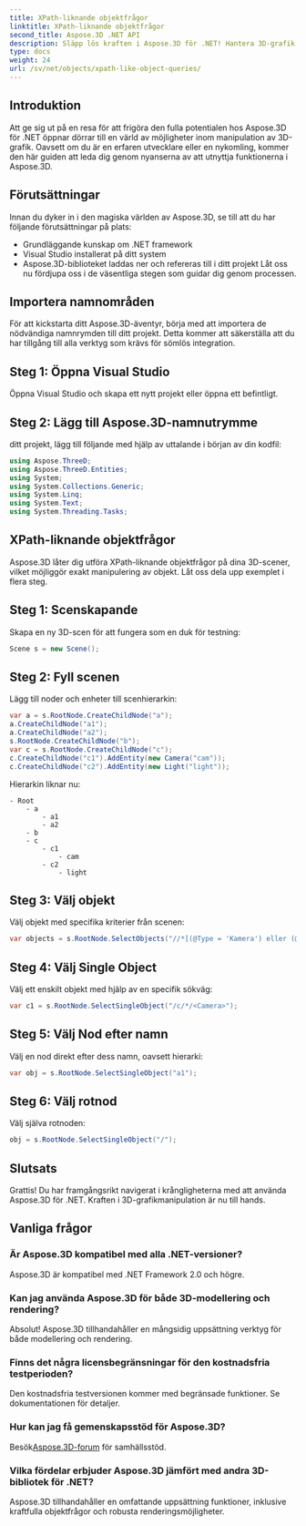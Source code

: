 ```yaml
---
title: XPath-liknande objektfrågor
linktitle: XPath-liknande objektfrågor
second_title: Aspose.3D .NET API
description: Släpp lös kraften i Aspose.3D för .NET! Hantera 3D-grafik sömlöst med XPath-liknande frågor. Ladda ner nu för en upplevelse som förändras.
type: docs
weight: 24
url: /sv/net/objects/xpath-like-object-queries/
---
```

## Introduktion
Att ge sig ut på en resa för att frigöra den fulla potentialen hos Aspose.3D för .NET öppnar dörrar till en värld av möjligheter inom manipulation av 3D-grafik. Oavsett om du är en erfaren utvecklare eller en nykomling, kommer den här guiden att leda dig genom nyanserna av att utnyttja funktionerna i Aspose.3D.
## Förutsättningar
Innan du dyker in i den magiska världen av Aspose.3D, se till att du har följande förutsättningar på plats:
- Grundläggande kunskap om .NET framework
- Visual Studio installerat på ditt system
- Aspose.3D-biblioteket laddas ner och refereras till i ditt projekt
Låt oss nu fördjupa oss i de väsentliga stegen som guidar dig genom processen.
## Importera namnområden
För att kickstarta ditt Aspose.3D-äventyr, börja med att importera de nödvändiga namnrymden till ditt projekt. Detta kommer att säkerställa att du har tillgång till alla verktyg som krävs för sömlös integration.
## Steg 1: Öppna Visual Studio
Öppna Visual Studio och skapa ett nytt projekt eller öppna ett befintligt.
## Steg 2: Lägg till Aspose.3D-namnutrymme
ditt projekt, lägg till följande med hjälp av uttalande i början av din kodfil:
```csharp
using Aspose.ThreeD;
using Aspose.ThreeD.Entities;
using System;
using System.Collections.Generic;
using System.Linq;
using System.Text;
using System.Threading.Tasks;
```
## XPath-liknande objektfrågor
Aspose.3D låter dig utföra XPath-liknande objektfrågor på dina 3D-scener, vilket möjliggör exakt manipulering av objekt. Låt oss dela upp exemplet i flera steg.
## Steg 1: Scenskapande
Skapa en ny 3D-scen för att fungera som en duk för testning:
```csharp
Scene s = new Scene();
```
## Steg 2: Fyll scenen
Lägg till noder och enheter till scenhierarkin:
```csharp
var a = s.RootNode.CreateChildNode("a");
a.CreateChildNode("a1");
a.CreateChildNode("a2");
s.RootNode.CreateChildNode("b");
var c = s.RootNode.CreateChildNode("c");
c.CreateChildNode("c1").AddEntity(new Camera("cam"));
c.CreateChildNode("c2").AddEntity(new Light("light"));
```
Hierarkin liknar nu:
```
- Root
    - a
        - a1
        - a2
    - b
    - c
        - c1
            - cam
        - c2
            - light
```
## Steg 3: Välj objekt
Välj objekt med specifika kriterier från scenen:
```csharp
var objects = s.RootNode.SelectObjects("//*[(@Type = 'Kamera') eller (@Name = 'ljus')]");
```
## Steg 4: Välj Single Object
Välj ett enskilt objekt med hjälp av en specifik sökväg:
```csharp
var c1 = s.RootNode.SelectSingleObject("/c/*/<Camera>");
```
## Steg 5: Välj Nod efter namn
Välj en nod direkt efter dess namn, oavsett hierarki:
```csharp
var obj = s.RootNode.SelectSingleObject("a1");
```
## Steg 6: Välj rotnod
Välj själva rotnoden:
```csharp
obj = s.RootNode.SelectSingleObject("/");
```
## Slutsats
Grattis! Du har framgångsrikt navigerat i krångligheterna med att använda Aspose.3D för .NET. Kraften i 3D-grafikmanipulation är nu till hands.
## Vanliga frågor
### Är Aspose.3D kompatibel med alla .NET-versioner?
Aspose.3D är kompatibel med .NET Framework 2.0 och högre.
### Kan jag använda Aspose.3D för både 3D-modellering och rendering?
Absolut! Aspose.3D tillhandahåller en mångsidig uppsättning verktyg för både modellering och rendering.
### Finns det några licensbegränsningar för den kostnadsfria testperioden?
Den kostnadsfria testversionen kommer med begränsade funktioner. Se dokumentationen för detaljer.
### Hur kan jag få gemenskapsstöd för Aspose.3D?
 Besök[Aspose.3D-forum](https://forum.aspose.com/c/3d/18) för samhällsstöd.
### Vilka fördelar erbjuder Aspose.3D jämfört med andra 3D-bibliotek för .NET?
Aspose.3D tillhandahåller en omfattande uppsättning funktioner, inklusive kraftfulla objektfrågor och robusta renderingsmöjligheter.